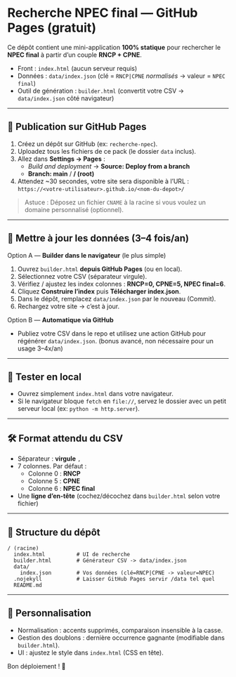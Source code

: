 # Recherche NPEC final — GitHub Pages (gratuit)

Ce dépôt contient une mini-application **100% statique** pour rechercher le **NPEC final** à partir d’un couple **RNCP + CPNE**.

- Front : `index.html` (aucun serveur requis)
- Données : `data/index.json` (clé = `RNCP|CPNE` *normalisés* → valeur = `NPEC final`)
- Outil de génération : `builder.html` (convertit votre CSV → `data/index.json` côté navigateur)

---

## 🚀 Publication sur GitHub Pages

1. Créez un dépôt sur GitHub (ex: `recherche-npec`).
2. Uploadez tous les fichiers de ce pack (le dossier `data` inclus).
3. Allez dans **Settings → Pages** :
   - *Build and deployment* → **Source: Deploy from a branch**
   - **Branch: main** / **/ (root)**
4. Attendez ~30 secondes, votre site sera disponible à l’URL :  
   `https://<votre-utilisateur>.github.io/<nom-du-depot>/`

> Astuce : Déposez un fichier `CNAME` à la racine si vous voulez un domaine personnalisé (optionnel).

---

## 🔄 Mettre à jour les données (3–4 fois/an)

Option A — **Builder dans le navigateur** (le plus simple)  
1. Ouvrez `builder.html` **depuis GitHub Pages** (ou en local).  
2. Sélectionnez votre CSV (séparateur virgule).  
3. Vérifiez / ajustez les index colonnes : **RNCP=0, CPNE=5, NPEC final=6**.  
4. Cliquez **Construire l’index** puis **Télécharger index.json**.  
5. Dans le dépôt, remplacez `data/index.json` par le nouveau (Commit).  
6. Rechargez votre site → c’est à jour.

Option B — **Automatique via GitHub**  
- Publiez votre CSV dans le repo et utilisez une action GitHub pour régénérer `data/index.json`. (bonus avancé, non nécessaire pour un usage 3–4x/an)

---

## 🧪 Tester en local

- Ouvrez simplement `index.html` dans votre navigateur.  
- Si le navigateur bloque `fetch` en `file://`, servez le dossier avec un petit serveur local (ex: `python -m http.server`).

---

## 🛠️ Format attendu du CSV

- Séparateur : **virgule** `,`
- 7 colonnes. Par défaut :
  - Colonne 0 : **RNCP**
  - Colonne 5 : **CPNE**
  - Colonne 6 : **NPEC final**
- Une **ligne d’en-tête** (cochez/décochez dans `builder.html` selon votre fichier)

---

## 📁 Structure du dépôt

```
/ (racine)
  index.html          # UI de recherche
  builder.html        # Générateur CSV -> data/index.json
  data/
    index.json        # Vos données (clé=RNCP|CPNE -> valeur=NPEC)
  .nojekyll           # Laisser GitHub Pages servir /data tel quel
  README.md
```

---

## 🧩 Personnalisation

- Normalisation : accents supprimés, comparaison insensible à la casse.
- Gestion des doublons : dernière occurrence gagnante (modifiable dans `builder.html`).
- UI : ajustez le style dans `index.html` (CSS en tête).

Bon déploiement ! 🎉
